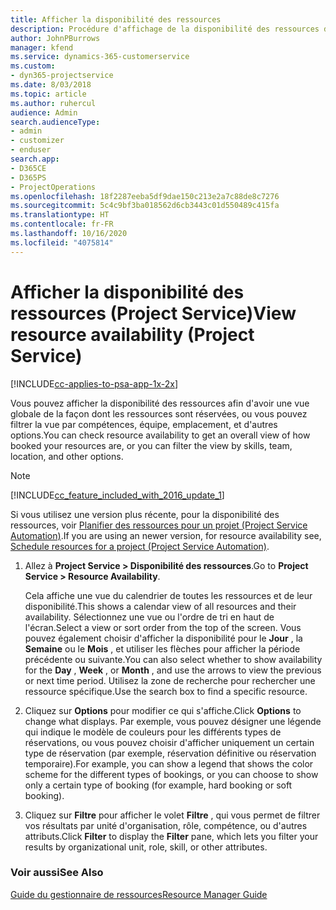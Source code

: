 ```yaml
---
title: Afficher la disponibilité des ressources
description: Procédure d'affichage de la disponibilité des ressources dans Project Service
author: JohnPBurrows
manager: kfend
ms.service: dynamics-365-customerservice
ms.custom:
- dyn365-projectservice
ms.date: 8/03/2018
ms.topic: article
ms.author: ruhercul
audience: Admin
search.audienceType:
- admin
- customizer
- enduser
search.app:
- D365CE
- D365PS
- ProjectOperations
ms.openlocfilehash: 18f2287eeba5df9dae150c213e2a7c88de8c7276
ms.sourcegitcommit: 5c4c9bf3ba018562d6cb3443c01d550489c415fa
ms.translationtype: HT
ms.contentlocale: fr-FR
ms.lasthandoff: 10/16/2020
ms.locfileid: "4075814"
---
```

# <a name="view-resource-availability-project-service"></a><span data-ttu-id="e6975-103">Afficher la disponibilité des ressources (Project Service)</span><span class="sxs-lookup"><span data-stu-id="e6975-103">View resource availability (Project Service)</span></span>

[!INCLUDE[cc-applies-to-psa-app-1x-2x](../includes/cc-applies-to-psa-app-1x-2x.md)]

<span data-ttu-id="e6975-104">Vous pouvez afficher la disponibilité des ressources afin d'avoir une vue globale de la façon dont les ressources sont réservées, ou vous pouvez filtrer la vue par compétences, équipe, emplacement, et d'autres options.</span><span class="sxs-lookup"><span data-stu-id="e6975-104">You can check resource availability to get an overall view of how booked your resources are, or you can filter the view by skills, team, location, and other options.</span></span>  
  
> [!NOTE]
> [!INCLUDE[cc_feature_included_with_2016_update_1](../includes/cc-feature-included-with-2016-update-1.md)]  
> 
>  <span data-ttu-id="e6975-105">Si vous utilisez une version plus récente, pour la disponibilité des ressources, voir [Planifier des ressources pour un projet (Project Service Automation)](../psa/schedule-resources-project.md).</span><span class="sxs-lookup"><span data-stu-id="e6975-105">If you are using an newer version, for resource availability see, [Schedule resources for a project (Project Service Automation)](../psa/schedule-resources-project.md).</span></span>  

1. <span data-ttu-id="e6975-106">Allez à **Project Service > Disponibilité des ressources**.</span><span class="sxs-lookup"><span data-stu-id="e6975-106">Go to **Project Service > Resource Availability**.</span></span>  

    <span data-ttu-id="e6975-107">Cela affiche une vue du calendrier de toutes les ressources et de leur disponibilité.</span><span class="sxs-lookup"><span data-stu-id="e6975-107">This shows a calendar view of all resources and their availability.</span></span> <span data-ttu-id="e6975-108">Sélectionnez une vue ou l'ordre de tri en haut de l'écran.</span><span class="sxs-lookup"><span data-stu-id="e6975-108">Select a view or sort order from the top of the screen.</span></span> <span data-ttu-id="e6975-109">Vous pouvez également choisir d'afficher la disponibilité pour le **Jour** , la **Semaine** ou le **Mois** , et utiliser les flèches pour afficher la période précédente ou suivante.</span><span class="sxs-lookup"><span data-stu-id="e6975-109">You can also select whether to show availability for the **Day** , **Week** , or **Month** , and use the arrows to view the previous or next time period.</span></span> <span data-ttu-id="e6975-110">Utilisez la zone de recherche pour rechercher une ressource spécifique.</span><span class="sxs-lookup"><span data-stu-id="e6975-110">Use the search box to find a specific resource.</span></span>  

2. <span data-ttu-id="e6975-111">Cliquez sur **Options** pour modifier ce qui s'affiche.</span><span class="sxs-lookup"><span data-stu-id="e6975-111">Click **Options** to change what displays.</span></span> <span data-ttu-id="e6975-112">Par exemple, vous pouvez désigner une légende qui indique le modèle de couleurs pour les différents types de réservations, ou vous pouvez choisir d'afficher uniquement un certain type de réservation (par exemple, réservation définitive ou réservation temporaire).</span><span class="sxs-lookup"><span data-stu-id="e6975-112">For example, you can show a legend that shows the color scheme for the different types of bookings, or you can choose to show only a certain type of booking (for example, hard booking or soft booking).</span></span>  

3. <span data-ttu-id="e6975-113">Cliquez sur **Filtre** pour afficher le volet **Filtre** , qui vous permet de filtrer vos résultats par unité d'organisation, rôle, compétence, ou d'autres attributs.</span><span class="sxs-lookup"><span data-stu-id="e6975-113">Click **Filter** to display the **Filter** pane, which lets you filter your results by organizational unit, role, skill, or other attributes.</span></span>  

### <a name="see-also"></a><span data-ttu-id="e6975-114">Voir aussi</span><span class="sxs-lookup"><span data-stu-id="e6975-114">See Also</span></span>  
 [<span data-ttu-id="e6975-115">Guide du gestionnaire de ressources</span><span class="sxs-lookup"><span data-stu-id="e6975-115">Resource Manager Guide</span></span>](../psa/resource-manager-guide.md)
